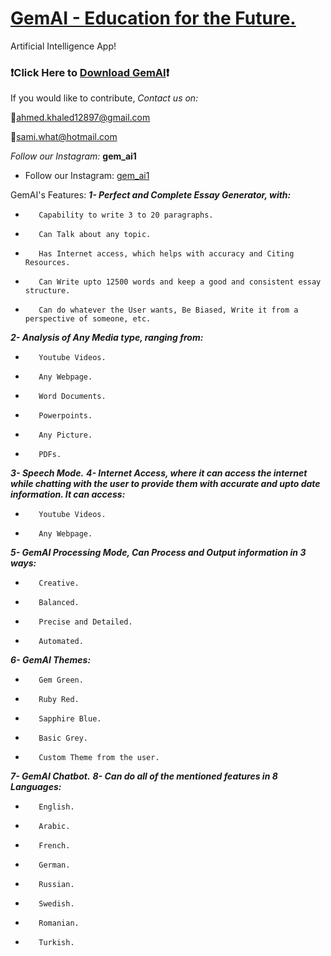 # [GemAI - Education for the Future.](https://github.com/GemGroupSoftware/GemAI/releases/download/GemAI_Installer/GemAI-Installer.zip)
Artificial Intelligence App!

### ❗Click Here to **[Download GemAI](https://github.com/GemGroupSoftware/GemAI/releases/download/GemAI_Installer/GemAI-Installer.zip)**❗

If you would like to contribute,
*Contact us on:*

🔸ahmed.khaled12897@gmail.com

🔸sami.what@hotmail.com

*Follow our Instagram:* **gem_ai1**
- Follow our Instagram: [gem_ai1](https://www.instagram.com/gem_ai1/)

GemAI's Features:
**_1- Perfect and Complete Essay Generator, with:_**

-        Capability to write 3 to 20 paragraphs.
-        Can Talk about any topic.
-        Has Internet access, which helps with accuracy and Citing Resources.
-        Can Write upto 12500 words and keep a good and consistent essay structure.
-        Can do whatever the User wants, Be Biased, Write it from a perspective of someone, etc.

**_2- Analysis of Any Media type, ranging from:_**

-        Youtube Videos.
-        Any Webpage.
-        Word Documents.
-        Powerpoints.
-        Any Picture.
-        PDFs.

**_3- Speech Mode._**
**_4- Internet Access, where it can access the internet while chatting with the user to provide them with accurate and upto date information. It can access:_**

-        Youtube Videos.
-        Any Webpage.

**_5- GemAI Processing Mode, Can Process and Output information in 3 ways:_**

-        Creative.
-        Balanced.
-        Precise and Detailed.
-        Automated.

**_6- GemAI Themes:_**

-        Gem Green.
-        Ruby Red.
-        Sapphire Blue.
-        Basic Grey.
-        Custom Theme from the user.

**_7- GemAI Chatbot._**
**_8- Can do all of the mentioned features in 8 Languages:_**

-        English.
-        Arabic.
-        French.
-        German.
-        Russian.
-        Swedish.
-        Romanian.
-        Turkish.
